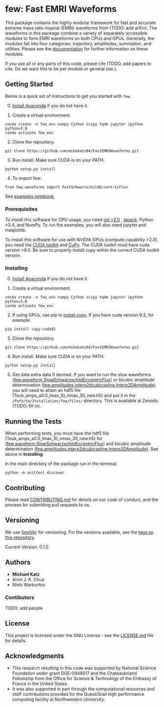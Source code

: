 # few: Fast EMRI Waveforms

This package contains the highly modular framework for fast and accurate extreme mass ratio inspiral (EMRI) waveforms from (TODO: add arXiv). The waveforms in this package combine a variety of separately accessible modules to form EMRI waveforms on both CPUs and GPUs. Generally, the modules fall into four categories: trajectory, amplitudes, summation, and utilities. Please see the [documentation](https://mikekatz04.github.io/FastEMRIWaveforms/) for further information on these modules.

If you use all or any parts of this code, please cite (TODO: add papers to cite. Do we want this to be per module or general use.).

## Getting Started

Below is a quick set of instructions to get you started with `few`.

0) [Install Anaconda](https://docs.anaconda.com/anaconda/install/) if you do not have it.

1) Create a virtual environment.

```
conda create -n few_env numpy Cython scipy tqdm jupyter ipython python=3.8
conda activate few_env
```

2) Clone the repository.

```
git clone https://github.com/mikekatz04/FastEMRIWaveforms.git
```

3) Run install. Make sure CUDA is on your PATH.

```
python setup.py install
```

4) To import few:

```
from few.waveforms import FastSchwarzschildEccentricFlux
```

See [examples notebook](examples/SchwarzschildEccentricWaveform_intro.ipynb).


### Prerequisites

To install this software for CPU usage, you need [gsl >2.0](https://www.gnu.org/software/gsl/) , [lapack](https://www.netlib.org/lapack/lug/node14.html), Python >3.4, and NumPy. To run the examples, you will also need jupyter and matplotlib.

To install this software for use with NVIDIA GPUs (compute capability >2.0), you need the [CUDA toolkit](https://docs.nvidia.com/cuda/cuda-installation-guide-linux/index.html) and [CuPy](https://cupy.chainer.org/). The CUDA toolkit must have cuda version >8.0. Be sure to properly install cupy within the correct CUDA toolkit version.

### Installing


0) [Install Anaconda](https://docs.anaconda.com/anaconda/install/) if you do not have it.

1) Create a virtual environment.

```
conda create -n few_env numpy Cython scipy tqdm jupyter ipython python=3.8
conda activate few_env
```

2) If using GPUs, use pip to [install cupy](https://docs-cupy.chainer.org/en/stable/install.html). If you have cuda version 9.2, for example:

```
pip install cupy-cuda92
```

3) Clone the repository.

```
git clone https://github.com/mikekatz04/FastEMRIWaveforms.git
```

4) Run install. Make sure CUDA is on your PATH.

```
python setup.py install
```

5) Get data extra data if desired. If you want to run the slow waveforms ([few.waveform.SlowSchwarzschildEccentricFlux](https://mikekatz04.github.io/FastEMRIWaveforms/html/index.html?highlight=slow#few.waveform.SlowSchwarzschildEccentricFlux)) or bicubic amplitude determination ([few.amplitudes.interp2dcubicspline.Interp2DAmplitude](https://mikekatz04.github.io/FastEMRIWaveforms/html/index.html?highlight=interp2d#few.amplitude.interp2dcubicspline.Interp2DAmplitude)), you will need to attain an hdf5 file (Teuk_amps_a0.0_lmax_10_nmax_30_new.h5) and put it in the `/Path/to/Installation/few/files/` directory. This is available at Zenodo (TODO: fill in).


## Running the Tests

When performing tests, you must have the hdf5 file (Teuk_amps_a0.0_lmax_10_nmax_30_new.h5) for ([few.waveform.SlowSchwarzschildEccentricFlux](https://mikekatz04.github.io/FastEMRIWaveforms/html/index.html?highlight=slow#few.waveform.SlowSchwarzschildEccentricFlux)) and bicubic amplitude determination ([few.amplitudes.interp2dcubicspline.Interp2DAmplitude](https://mikekatz04.github.io/FastEMRIWaveforms/html/index.html?highlight=interp2d#few.amplitude.interp2dcubicspline.Interp2DAmplitude)). See above in **Installing**.

In the main directory of the package run in the terminal:
```
python -m unittest discover
```


## Contributing

Please read [CONTRIBUTING.md](CONTRIBUTING.md) for details on our code of conduct, and the process for submitting pull requests to us.

## Versioning

We use [SemVer](http://semver.org/) for versioning. For the versions available, see the [tags on this repository](https://github.com/mikekatz04/gce/tags).

Current Version: 0.1.0

## Authors

* **Michael Katz**
* Alvin J. K. Chua
* Niels Warburton

### Contibutors

TODO: add people

## License

This project is licensed under the GNU License - see the [LICENSE.md](LICENSE.md) file for details.

## Acknowledgments

* This research resulting in this code was supported by National Science Foundation under grant DGE-0948017 and the Chateaubriand Fellowship from the Office for Science \& Technology of the Embassy of France in the United States.
* It was also supported in part through the computational resources and staff contributions provided for the Quest/Grail high performance computing facility at Northwestern University.

